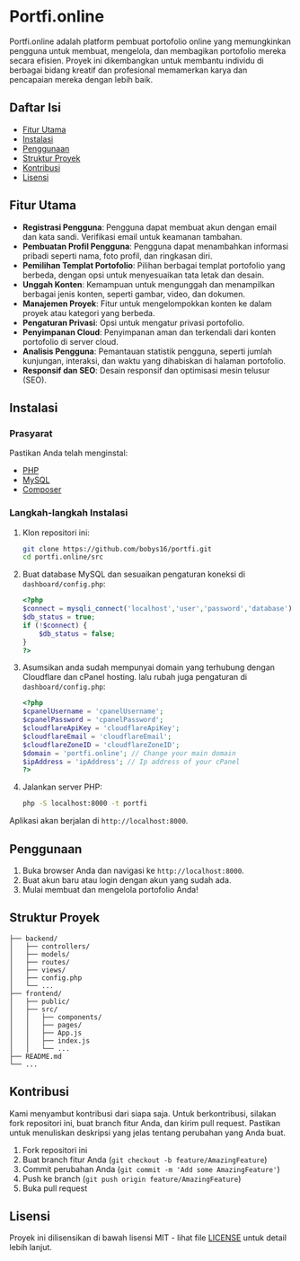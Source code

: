 # Portfi.online

Portfi.online adalah platform pembuat portofolio online yang memungkinkan pengguna untuk membuat, mengelola, dan membagikan portofolio mereka secara efisien. Proyek ini dikembangkan untuk membantu individu di berbagai bidang kreatif dan profesional memamerkan karya dan pencapaian mereka dengan lebih baik.

## Daftar Isi

- [Fitur Utama](#fitur-utama)
- [Instalasi](#instalasi)
- [Penggunaan](#penggunaan)
- [Struktur Proyek](#struktur-proyek)
- [Kontribusi](#kontribusi)
- [Lisensi](#lisensi)

## Fitur Utama

- **Registrasi Pengguna**: Pengguna dapat membuat akun dengan email dan kata sandi. Verifikasi email untuk keamanan tambahan.
- **Pembuatan Profil Pengguna**: Pengguna dapat menambahkan informasi pribadi seperti nama, foto profil, dan ringkasan diri.
- **Pemilihan Templat Portofolio**: Pilihan berbagai templat portofolio yang berbeda, dengan opsi untuk menyesuaikan tata letak dan desain.
- **Unggah Konten**: Kemampuan untuk mengunggah dan menampilkan berbagai jenis konten, seperti gambar, video, dan dokumen.
- **Manajemen Proyek**: Fitur untuk mengelompokkan konten ke dalam proyek atau kategori yang berbeda.
- **Pengaturan Privasi**: Opsi untuk mengatur privasi portofolio.
- **Penyimpanan Cloud**: Penyimpanan aman dan terkendali dari konten portofolio di server cloud.
- **Analisis Pengguna**: Pemantauan statistik pengguna, seperti jumlah kunjungan, interaksi, dan waktu yang dihabiskan di halaman portofolio.
- **Responsif dan SEO**: Desain responsif dan optimisasi mesin telusur (SEO).

## Instalasi

### Prasyarat

Pastikan Anda telah menginstal:

- [PHP](https://www.php.net/)
- [MySQL](https://www.mysql.com/)
- [Composer](https://getcomposer.org/)

### Langkah-langkah Instalasi

1. Klon repositori ini:
    ```sh
    git clone https://github.com/bobys16/portfi.git
    cd portfi.online/src
    ```

2. Buat database MySQL dan sesuaikan pengaturan koneksi di `dashboard/config.php`:
    ```php
    <?php
    $connect = mysqli_connect('localhost','user','password','database');
    $db_status = true;
    if (!$connect) {
        $db_status = false;
    }
    ?>
    ```

3. Asumsikan anda sudah mempunyai domain yang terhubung dengan Cloudflare dan cPanel hosting. lalu rubah juga pengaturan di `dashboard/config.php`:
    ```php
    <?php
    $cpanelUsername = 'cpanelUsername';
    $cpanelPassword = 'cpanelPassword';
    $cloudflareApiKey = 'cloudflareApiKey';
    $cloudflareEmail = 'cloudflareEmail';
    $cloudflareZoneID = 'cloudflareZoneID';
    $domain = 'portfi.online'; // Change your main domain
    $ipAddress = 'ipAddress'; // Ip address of your cPanel
    ?>
    ```

3. Jalankan server PHP:
    ```sh
    php -S localhost:8000 -t portfi
    ```

Aplikasi akan berjalan di `http://localhost:8000`.

## Penggunaan

1. Buka browser Anda dan navigasi ke `http://localhost:8000`.
2. Buat akun baru atau login dengan akun yang sudah ada.
3. Mulai membuat dan mengelola portofolio Anda!

## Struktur Proyek

```portfi.online/
├── backend/
│   ├── controllers/
│   ├── models/
│   ├── routes/
│   ├── views/
│   ├── config.php
│   └── ...
├── frontend/
│   ├── public/
│   ├── src/
│   │   ├── components/
│   │   ├── pages/
│   │   ├── App.js
│   │   ├── index.js
│   │   └── ...
├── README.md
└── ...
```

## Kontribusi

Kami menyambut kontribusi dari siapa saja. Untuk berkontribusi, silakan fork repositori ini, buat branch fitur Anda, dan kirim pull request. Pastikan untuk menuliskan deskripsi yang jelas tentang perubahan yang Anda buat.

1. Fork repositori ini
2. Buat branch fitur Anda (`git checkout -b feature/AmazingFeature`)
3. Commit perubahan Anda (`git commit -m 'Add some AmazingFeature'`)
4. Push ke branch (`git push origin feature/AmazingFeature`)
5. Buka pull request

## Lisensi

Proyek ini dilisensikan di bawah lisensi MIT - lihat file [LICENSE](LICENSE) untuk detail lebih lanjut.
